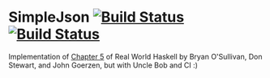 # SimpleJson [![Build Status](https://travis-ci.org/Asalle/hammer.svg?branch=master)](https://travis-ci.org/Asalle/hammer) [![Build Status](https://travis-ci.org/Asalle/hammer.svg?branch=develop)](https://travis-ci.org/Asalle/hammer)
Implementation of [Chapter 5](http://book.realworldhaskell.org/read/writing-a-library-working-with-json-data.html) of Real World Haskell by Bryan O'Sullivan, Don Stewart, and John Goerzen, but with Uncle Bob and CI :)
